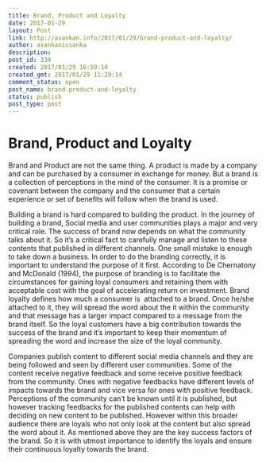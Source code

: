 ```yaml
---
title: Brand, Product and Loyalty
date: 2017-01-29
layout: Post
link: http://asankan.info/2017/01/29/brand-product-and-loyalty/
author: asankanissanka
description: 
post_id: 334
created: 2017/01/29 16:59:14
created_gmt: 2017/01/29 11:29:14
comment_status: open
post_name: brand-product-and-loyalty
status: publish
post_type: post
---
```


# Brand, Product and Loyalty

Brand and Product are not the same thing. A product is made by a company and can be purchased by a consumer in exchange for money. But a brand is a collection of perceptions in the mind of the consumer. It is a promise or covenant between the company and the consumer that a certain experience or set of benefits will follow when the brand is used. 

Building a brand is hard compared to building the product. In the journey of building a brand, Social media and user communities plays a major and very critical role. The success of brand now depends on what the community talks about it. So it’s a critical fact to carefully manage and listen to these contents that published in different channels. One small mistake is enough to take down a business. In order to do the branding correctly, it is important to understand the purpose of it first. According to De Chernatony and McDonald (1994), the purpose of branding is to facilitate the circumstances for gaining loyal consumers and retaining them with acceptable cost with the goal of accelerating return on investment. Brand loyalty defines how much a consumer is  attached to a brand. Once he/she attached to it, they will spread the word about the it within the community and that message has a larger impact compared to a message from the brand itself. So the loyal customers have a big contribution towards the success of the brand and it’s important to keep their momentum of spreading the word and increase the size of the loyal community.

Companies publish content to different social media channels and they are being followed and seen by different user communities. Some of the content receive negative feedback and some receive positive feedback from the community. Ones with negative feedbacks have different levels of impacts towards the brand and vice versa for ones with positive feedback. Perceptions of the community can’t be known until it is published, but however tracking feedbacks for the published contents can help with deciding on new content to be published. However within this broader audience there are loyals who not only look at the content but also spread the word about it. As mentioned above they are the key success factors of the brand. So it is with utmost importance to identify the loyals and ensure their continuous loyalty towards the brand.
